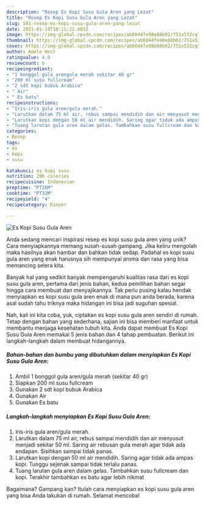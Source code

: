 ```yaml
---
description: "Resep Es Kopi Susu Gula Aren yang Lezat"
title: "Resep Es Kopi Susu Gula Aren yang Lezat"
slug: 581-resep-es-kopi-susu-gula-aren-yang-lezat
date: 2021-01-19T10:11:22.601Z
image: https://img-global.cpcdn.com/recipes/ab6044fe98e88b02/751x532cq70/es-kopi-susu-gula-aren-foto-resep-utama.jpg
thumbnail: https://img-global.cpcdn.com/recipes/ab6044fe98e88b02/751x532cq70/es-kopi-susu-gula-aren-foto-resep-utama.jpg
cover: https://img-global.cpcdn.com/recipes/ab6044fe98e88b02/751x532cq70/es-kopi-susu-gula-aren-foto-resep-utama.jpg
author: Adele West
ratingvalue: 4.9
reviewcount: 6
recipeingredient:
- "1 bonggol gula arengula merah sekitar 40 gr"
- "200 ml susu fullcream"
- "2 sdt kopi bubuk Arabica"
- " Air"
- " Es batu"
recipeinstructions:
- "Iris-iris gula aren/gula merah."
- "Larutkan dalam 75 ml air, rebus sampai mendidih dan air menyusut menjadi sekitar 50 ml. Saring air rebusan gula merah agar tidak ada endapan. Sisihkan sampai tidak panas."
- "Larutkan kopi dengan 50 ml air mendidih. Saring agar tidak ada ampas kopi. Tunggu sejenak sampai tidak terlalu panas."
- "Tuang larutan gula aren dalam gelas. Tambahkan susu fullcream dan kopi. Terakhir tambahkan es batu agar lebih nikmat"
categories:
- Resep
tags:
- es
- kopi
- susu

katakunci: es kopi susu 
nutrition: 296 calories
recipecuisine: Indonesian
preptime: "PT26M"
cooktime: "PT32M"
recipeyield: "4"
recipecategory: Dinner

---
```



![Es Kopi Susu Gula Aren](https://img-global.cpcdn.com/recipes/ab6044fe98e88b02/751x532cq70/es-kopi-susu-gula-aren-foto-resep-utama.jpg)

Anda sedang mencari inspirasi resep es kopi susu gula aren yang unik? Cara menyiapkannya memang susah-susah gampang. Jika keliru mengolah maka hasilnya akan hambar dan bahkan tidak sedap. Padahal es kopi susu gula aren yang enak harusnya sih mempunyai aroma dan rasa yang bisa memancing selera kita.



Banyak hal yang sedikit banyak mempengaruhi kualitas rasa dari es kopi susu gula aren, pertama dari jenis bahan, kedua pemilihan bahan segar hingga cara membuat dan menyajikannya. Tak perlu pusing kalau hendak menyiapkan es kopi susu gula aren enak di mana pun anda berada, karena asal sudah tahu triknya maka hidangan ini bisa jadi suguhan spesial.


Nah, kali ini kita coba, yuk, ciptakan es kopi susu gula aren sendiri di rumah. Tetap dengan bahan yang sederhana, sajian ini bisa memberi manfaat untuk membantu menjaga kesehatan tubuh kita. Anda dapat membuat Es Kopi Susu Gula Aren memakai 5 jenis bahan dan 4 tahap pembuatan. Berikut ini langkah-langkah dalam membuat hidangannya.

<!--inarticleads1-->

##### Bahan-bahan dan bumbu yang dibutuhkan dalam menyiapkan Es Kopi Susu Gula Aren:

1. Ambil 1 bonggol gula aren/gula merah (sekitar 40 gr)
1. Siapkan 200 ml susu fullcream
1. Gunakan 2 sdt kopi bubuk Arabica
1. Gunakan  Air
1. Gunakan  Es batu




<!--inarticleads2-->

##### Langkah-langkah menyiapkan Es Kopi Susu Gula Aren:

1. Iris-iris gula aren/gula merah.
1. Larutkan dalam 75 ml air, rebus sampai mendidih dan air menyusut menjadi sekitar 50 ml. Saring air rebusan gula merah agar tidak ada endapan. Sisihkan sampai tidak panas.
1. Larutkan kopi dengan 50 ml air mendidih. Saring agar tidak ada ampas kopi. Tunggu sejenak sampai tidak terlalu panas.
1. Tuang larutan gula aren dalam gelas. Tambahkan susu fullcream dan kopi. Terakhir tambahkan es batu agar lebih nikmat




Bagaimana? Gampang kan? Itulah cara menyiapkan es kopi susu gula aren yang bisa Anda lakukan di rumah. Selamat mencoba!
